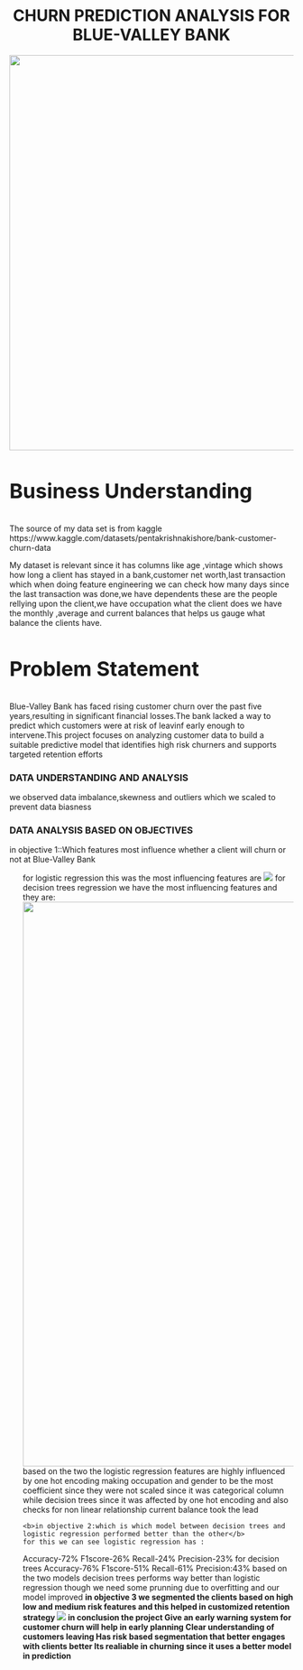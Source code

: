 <h1 style="text-align: center;">CHURN PREDICTION ANALYSIS FOR BLUE-VALLEY BANK</h1>
<img src="bank photo.jpg" width="1000" height="700">
<h3 style="font-size:36px;">Business Understanding</h3>
The source of my data set is from kaggle https://www.kaggle.com/datasets/pentakrishnakishore/bank-customer-churn-data 
    
My dataset is relevant since it has columns like age ,vintage which shows how long a client has stayed in a bank,customer net worth,last transaction which when doing feature engineering we can check how many days since the last transaction was done,we have dependents these are the people rellying upon the client,we have occupation what the client does we have the monthly ,average and current balances that helps us gauge what balance the clients have.
<h3 style="font-size:36px;"><b>Problem Statement</b></h3>
<body>
Blue-Valley Bank has faced rising customer churn over the past five years,resulting in significant financial losses.The bank lacked a way to predict which customers were at risk of leavinf early enough to intervene.This project focuses on analyzing customer data to build a suitable  predictive model that identifies high risk churners and supports targeted retention efforts
</body>
<h3> DATA UNDERSTANDING  AND ANALYSIS</h3>
we observed data imbalance,skewness and outliers which we scaled to prevent data biasness

<h3> DATA ANALYSIS BASED ON OBJECTIVES</h3>
in objective 1::Which features most influence whether a client will churn or not at Blue-Valley Bank</h3>
<ol>
    for logistic regression this was the most influencing features are 
    <img src='logistic.png',width="1000",height="700">
    for decision trees regression we have the most influencing features and they are:
    <img src='decision_trees.png'width='1000',height='700'>
    based on the two the logistic regression features are highly influenced by one hot encoding making occupation and gender to be the most coefficient since they were not scaled since it was categorical column
    while decision trees since it was affected by one hot encoding and also checks for non linear relationship current balance took the lead
  
    <b>in objective 2:which is which model between decision trees and logistic regression performed better than the other</b>
    for this we can see logistic regression has :
Accuracy-72%
F1score-26%
Recall-24%
Precision-23%
for decision trees
Accuracy-76%
F1score-51%
Recall-61%
Precision:43%
based on the two models decision trees performs way better than logistic regression though we need some prunning due to overfitting
    and our model improved
<b> in objective 3 we segmented the clients based on high low and medium risk features and this helped in customized retention strategy
    <img src='segmentt.jpg'>
 in conclusion the project
 Give an early warning system for customer churn will help in early planning 
Clear understanding of customers leaving
Has risk based segmentation that better engages with clients better
Its realiable in churning since it uses a better model in prediction

    